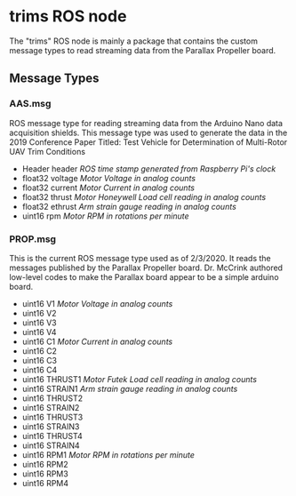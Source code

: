 # trims ROS node

The "trims" ROS node is mainly a package that contains the custom message types to read streaming data from the Parallax Propeller board. 

## Message Types

### AAS.msg
ROS message type for reading streaming data from the Arduino Nano data acquisition shields. This message type was used to generate the data in the 2019 Conference Paper Titled: Test Vehicle for Determination of Multi-Rotor UAV Trim Conditions

- Header header *ROS time stamp generated from Raspberry Pi's clock*
- float32 voltage *Motor Voltage in analog counts*
- float32 current *Motor Current in analog counts*
- float32 thrust  *Motor Honeywell Load cell reading in analog counts*
- float32 ethrust *Arm strain gauge reading in analog counts*
- uint16 rpm *Motor RPM in rotations per minute*

### PROP.msg
This is the current ROS message type used as of 2/3/2020. It reads the messages published by the Parallax Propeller board. Dr. McCrink authored low-level codes to make the Parallax board appear to be a simple arduino board.

- uint16 V1 *Motor Voltage in analog counts*
- uint16 V2
- uint16 V3
- uint16 V4
- uint16 C1 *Motor Current in analog counts*
- uint16 C2
- uint16 C3
- uint16 C4
- uint16 THRUST1 *Motor Futek Load cell reading in analog counts*
- uint16 STRAIN1 *Arm strain gauge reading in analog counts*
- uint16 THRUST2
- uint16 STRAIN2
- uint16 THRUST3
- uint16 STRAIN3
- uint16 THRUST4
- uint16 STRAIN4
- uint16 RPM1 *Motor RPM in rotations per minute*
- uint16 RPM2
- uint16 RPM3
- uint16 RPM4
